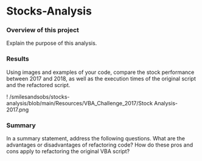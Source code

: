 # Stocks-Analysis


### Overview of this project

Explain the purpose of this analysis.
    
  
### Results
Using images and examples of your code, compare the stock performance between 2017 and 2018, as well as the execution times of the original script and the refactored script.

! /smilesandsobs/stocks-analysis/blob/main/Resources/VBA_Challenge_2017/Stock Analysis- 2017.png

### Summary

In a summary statement, address the following questions.
What are the advantages or disadvantages of refactoring code?
How do these pros and cons apply to refactoring the original VBA script?

